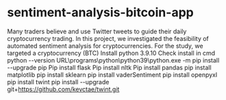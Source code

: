 # sentiment-analysis-bitcoin-app
Many traders believe and use Twitter tweets to guide their daily cryptocurrency trading. In this project, we investigated the feasibility of automated sentiment analysis for cryptocurrencies. For the study, we targeted a cryptocurrency (BTC)
Install python 3.9.10
Check install in cmd
python --version
URL\programs\python\python39\python.exe -m pip install --upgrade pip
Pip install flask
Pip install nltk
Pip install pandas
pip install matplotlib
pip install sklearn
pip install vaderSentiment
pip install openpyxl
pip install twint
pip install --upgrade git+https://github.com/kevctae/twint.git
